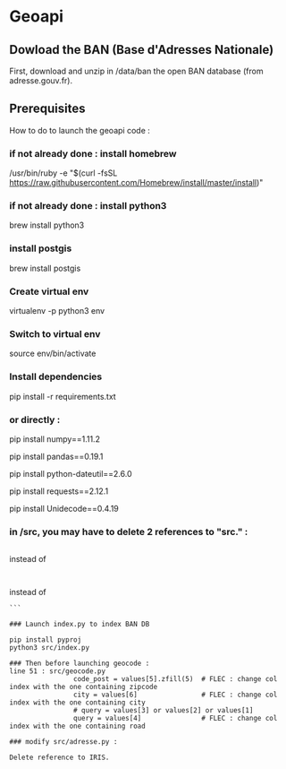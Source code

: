 # Geoapi

## Dowload the BAN (Base d'Adresses Nationale)

First, download and unzip in /data/ban the open BAN database (from adresse.gouv.fr).

## Prerequisites

How to do to launch the geoapi code : 

### if not already done : install homebrew
/usr/bin/ruby -e "$(curl -fsSL https://raw.githubusercontent.com/Homebrew/install/master/install)"

### if not already done : install python3

  brew install python3

### install postgis
brew install postgis

### Create virtual env
virtualenv -p python3 env

### Switch to virtual env
source env/bin/activate

### Install dependencies
pip install -r requirements.txt

### or directly : 

pip install numpy==1.11.2

pip install pandas==0.19.1

pip install python-dateutil==2.6.0

pip install requests==2.12.1

pip install Unidecode==0.4.19


### in /src, you may have to delete 2 references to "src."  :    

```import db as db
``` 

instead of 

```import src.db as db
```   

```import utils as utils
``` 

instead of

```import utisrc.ls as util
```    

### Launch index.py to index BAN DB

pip install pyproj
python3 src/index.py

### Then before launching geocode :  
line 51 : src/geocode.py
                code_post = values[5].zfill(5)  # FLEC : change col index with the one containing zipcode
                city = values[6]                # FLEC : change col index with the one containing city
                # query = values[3] or values[2] or values[1]
                query = values[4]               # FLEC : change col index with the one containing road
                
### modify src/adresse.py : 

Delete reference to IRIS.
